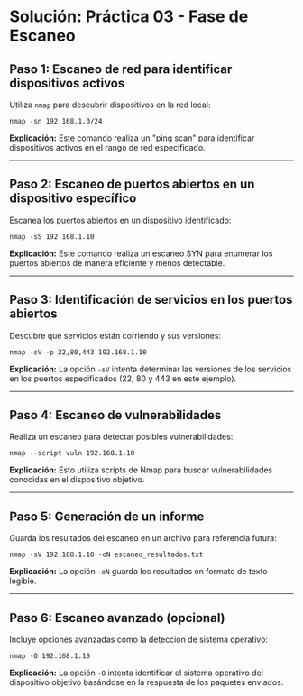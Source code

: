 
# Solución: Práctica 03 - Fase de Escaneo

## Paso 1: Escaneo de red para identificar dispositivos activos
Utiliza `nmap` para descubrir dispositivos en la red local:
```
nmap -sn 192.168.1.0/24
```
**Explicación:** Este comando realiza un "ping scan" para identificar dispositivos activos en el rango de red especificado.

---

## Paso 2: Escaneo de puertos abiertos en un dispositivo específico
Escanea los puertos abiertos en un dispositivo identificado:
```
nmap -sS 192.168.1.10
```
**Explicación:** Este comando realiza un escaneo SYN para enumerar los puertos abiertos de manera eficiente y menos detectable.

---

## Paso 3: Identificación de servicios en los puertos abiertos
Descubre qué servicios están corriendo y sus versiones:
```
nmap -sV -p 22,80,443 192.168.1.10
```
**Explicación:** La opción `-sV` intenta determinar las versiones de los servicios en los puertos especificados (22, 80 y 443 en este ejemplo).

---

## Paso 4: Escaneo de vulnerabilidades
Realiza un escaneo para detectar posibles vulnerabilidades:
```
nmap --script vuln 192.168.1.10
```
**Explicación:** Esto utiliza scripts de Nmap para buscar vulnerabilidades conocidas en el dispositivo objetivo.

---

## Paso 5: Generación de un informe
Guarda los resultados del escaneo en un archivo para referencia futura:
```
nmap -sV 192.168.1.10 -oN escaneo_resultados.txt
```
**Explicación:** La opción `-oN` guarda los resultados en formato de texto legible.

---

## Paso 6: Escaneo avanzado (opcional)
Incluye opciones avanzadas como la detección de sistema operativo:
```
nmap -O 192.168.1.10
```
**Explicación:** La opción `-O` intenta identificar el sistema operativo del dispositivo objetivo basándose en la respuesta de los paquetes enviados.
